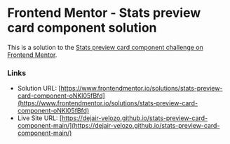 # Frontend Mentor - Stats preview card component solution

This is a solution to the [Stats preview card component challenge on Frontend Mentor](https://www.frontendmentor.io/challenges/stats-preview-card-component-8JqbgoU62). 

### Links

- Solution URL: [https://www.frontendmentor.io/solutions/stats-preview-card-component-oNKl05fBfd](https://www.frontendmentor.io/solutions/stats-preview-card-component-oNKl05fBfd)
- Live Site URL: [https://dejair-velozo.github.io/stats-preview-card-component-main/](https://dejair-velozo.github.io/stats-preview-card-component-main/)


